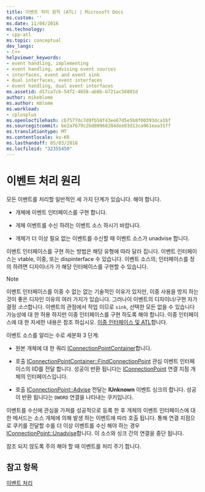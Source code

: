 ```yaml
---
title: 이벤트 처리 원칙 (ATL) | Microsoft Docs
ms.custom: ''
ms.date: 11/04/2016
ms.technology:
- cpp-atl
ms.topic: conceptual
dev_langs:
- C++
helpviewer_keywords:
- event handling, implementing
- event handling, advising event sources
- interfaces, event and event sink
- dual interfaces, event interfaces
- event handling, dual event interfaces
ms.assetid: d17ca7cb-54f2-4658-ab8b-b721ac56801d
author: mikeblome
ms.author: mblome
ms.workload:
- cplusplus
ms.openlocfilehash: cb7577dc7d9fb58f43ee67d5e5b8f00393dca1bf
ms.sourcegitcommit: be2a7679c2bd80968204dee03d13ca961eaa31ff
ms.translationtype: MT
ms.contentlocale: ko-KR
ms.lasthandoff: 05/03/2018
ms.locfileid: "32355450"
---
```

# <a name="event-handling-principles"></a>이벤트 처리 원리
모든 이벤트를 처리할 일반적인 세 가지 단계가 있습니다. 해야 합니다.  
  
-   개체에 이벤트 인터페이스를 구현 합니다.  
  
-   개체 이벤트를 수신 하려는 이벤트 소스 하시기 바랍니다.  
  
-   개체가 더 이상 필요 없는 이벤트를 수신할 때 이벤트 소스가 unadvise 합니다.  
  
 이벤트 인터페이스를 구현 하는 방법은 해당 유형에 따라 달라 집니다. 이벤트 인터페이스는 vtable, 이중, 또는 dispinterface 수 있습니다. 이벤트 소스의; 인터페이스를 정의 하려면 디자이너가 가 해당 인터페이스를 구현할 수 있습니다.  
  
> [!NOTE]
>  이벤트 인터페이스를 이중 수 없는 없는 기술적인 이유가 있지만, 이중 사용을 방지 하는 것이 좋은 디자인 이유의 여러 가지가 있습니다. 그러나이 이벤트의 디자이너/구현 자가 결정 *소스*합니다. 이벤트의 관점에서 작업 이므로 `sink`, 선택한 모든 없을 수 있습니다 가능성에 대 한 허용 하지만 이중 인터페이스를 구현 하도록 해야 합니다. 이중 인터페이스에 대 한 자세한 내용은 참조 하십시오. [이중 인터페이스 및 ATL](../atl/dual-interfaces-and-atl.md)합니다.  
  
 이벤트 소스를 알리는 수로 세분화 3 단계:  
  
-   원본 개체에 대 한 쿼리 [IConnectionPointContainer](http://msdn.microsoft.com/library/windows/desktop/ms683857)합니다.  
  
-   호출 [IConnectionPointContainer::FindConnectionPoint](http://msdn.microsoft.com/library/windows/desktop/ms692476) 관심 이벤트 인터페이스의 IID를 전달 합니다. 성공이 반환 됩니다는 [IConnectionPoint](http://msdn.microsoft.com/library/windows/desktop/ms694318) 연결 지점 개체의 인터페이스입니다.  
  
-   호출 [IConnectionPoint::Advise](http://msdn.microsoft.com/library/windows/desktop/ms678815) 전달는 **IUnknown** 이벤트 싱크의 합니다. 성공이 반환 됩니다는 `DWORD` 연결을 나타내는 쿠키입니다.  
  
 이벤트를 수신에 관심을 가져를 성공적으로 등록 한 후 개체의 이벤트 인터페이스에 대 한 메서드는 소스 개체에 의해 발생 하는 이벤트에 따라 호출 됩니다. 통해 연결 지점으로 쿠키를 전달할 수를 더 이상 이벤트를 수신 해야 하는 경우 [IConnectionPoint::Unadvise](http://msdn.microsoft.com/library/windows/desktop/ms686608)합니다. 이 소스와 싱크 간의 연결을 중단 됩니다.  
  
 참조 되지 않도록 주의 해야 할 때 이벤트를 처리 주기 합니다.  
  
## <a name="see-also"></a>참고 항목  
 [이벤트 처리](../atl/event-handling-and-atl.md)


